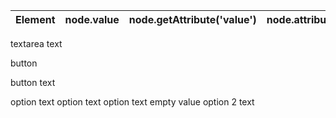 <table><thead><tr class="header"><th>Element</th><th>node.value</th><th>node.getAttribute('value')</th><th>node.attributes['value'].value</th><th>['value'].specified</th><th>node.getAttributeNode('value').value</th><th>node.nodeValue</th><th>node.text</th></tr></thead><tbody></tbody></table>

textarea text

button

button text

option text option text option text empty value option 2 text
